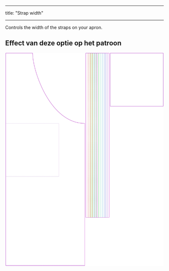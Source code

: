- - -
title: "Strap width"
- - -

Controls the width of the straps on your apron.

## Effect van deze optie op het patroon

![This image shows the effect of this option by superimposing several variants that have a different value for this option](albert_strapwidth_sample.svg "Effect of this option on the pattern")
